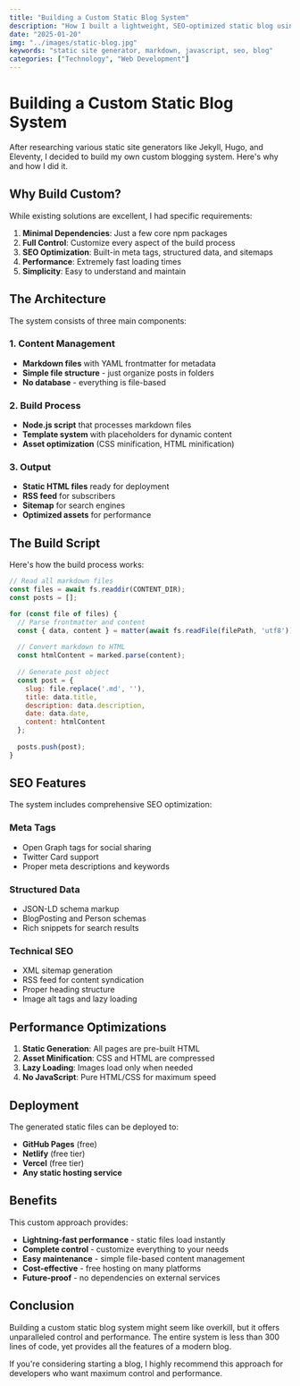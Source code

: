 ```yaml
---
title: "Building a Custom Static Blog System"
description: "How I built a lightweight, SEO-optimized static blog using JavaScript, Markdown, and HTML templates."
date: "2025-01-20"
img: "../images/static-blog.jpg"
keywords: "static site generator, markdown, javascript, seo, blog"
categories: ["Technology", "Web Development"]
---
```


# Building a Custom Static Blog System

After researching various static site generators like Jekyll, Hugo, and Eleventy, I decided to build my own custom blogging system. Here's why and how I did it.

## Why Build Custom?

While existing solutions are excellent, I had specific requirements:

1. **Minimal Dependencies**: Just a few core npm packages
2. **Full Control**: Customize every aspect of the build process
3. **SEO Optimization**: Built-in meta tags, structured data, and sitemaps
4. **Performance**: Extremely fast loading times
5. **Simplicity**: Easy to understand and maintain

## The Architecture

The system consists of three main components:

### 1. Content Management
- **Markdown files** with YAML frontmatter for metadata
- **Simple file structure** - just organize posts in folders
- **No database** - everything is file-based

### 2. Build Process
- **Node.js script** that processes markdown files
- **Template system** with placeholders for dynamic content
- **Asset optimization** (CSS minification, HTML minification)

### 3. Output
- **Static HTML files** ready for deployment
- **RSS feed** for subscribers
- **Sitemap** for search engines
- **Optimized assets** for performance

## The Build Script

Here's how the build process works:

```javascript
// Read all markdown files
const files = await fs.readdir(CONTENT_DIR);
const posts = [];

for (const file of files) {
  // Parse frontmatter and content
  const { data, content } = matter(await fs.readFile(filePath, 'utf8'));
  
  // Convert markdown to HTML
  const htmlContent = marked.parse(content);
  
  // Generate post object
  const post = {
    slug: file.replace('.md', ''),
    title: data.title,
    description: data.description,
    date: data.date,
    content: htmlContent
  };
  
  posts.push(post);
}
```

## SEO Features

The system includes comprehensive SEO optimization:

### Meta Tags
- Open Graph tags for social sharing
- Twitter Card support
- Proper meta descriptions and keywords

### Structured Data
- JSON-LD schema markup
- BlogPosting and Person schemas
- Rich snippets for search results

### Technical SEO
- XML sitemap generation
- RSS feed for content syndication
- Proper heading structure
- Image alt tags and lazy loading

## Performance Optimizations

1. **Static Generation**: All pages are pre-built HTML
2. **Asset Minification**: CSS and HTML are compressed
3. **Lazy Loading**: Images load only when needed
4. **No JavaScript**: Pure HTML/CSS for maximum speed

## Deployment

The generated static files can be deployed to:

- **GitHub Pages** (free)
- **Netlify** (free tier)
- **Vercel** (free tier)
- **Any static hosting service**

## Benefits

This custom approach provides:

- **Lightning-fast performance** - static files load instantly
- **Complete control** - customize everything to your needs
- **Easy maintenance** - simple file-based content management
- **Cost-effective** - free hosting on many platforms
- **Future-proof** - no dependencies on external services

## Conclusion

Building a custom static blog system might seem like overkill, but it offers unparalleled control and performance. The entire system is less than 300 lines of code, yet provides all the features of a modern blog.

If you're considering starting a blog, I highly recommend this approach for developers who want maximum control and performance. 